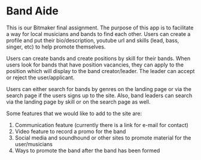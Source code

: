 # Band Aide

This is our Bitmaker final assignment.  The purpose of this app is to facilitate a way for local musicians and bands to find each other.  Users can create a profile and put their bio/description, youtube url and skills (lead, bass, singer, etc) to help promote themselves.

Users can create bands and create positions by skill for their bands.  When users look for bands that have position vacancies, they can apply to the position which will display to the band creator/leader.  The leader can accept or reject the user/applicant.  

Users can either search for bands by genres on the landing page or via the search page if the users signs up to the site.  Also, band leaders can search via the landing page by skill or on the search page as well.

Some features that we would like to add to the site are:

1. Communication feature (currently there is a link for e-mail for contact)
2. Video feature to record a promo for the band
3. Social media and soundhound or other sites to promote material for the user/musicians
4. Ways to promote the band after the band has been formed
